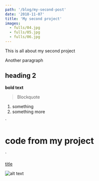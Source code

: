 ```yaml
---
path: '/blog/my-second-post'
date: '2018-11-07'
title: 'My second project'
images:
  - fulls/04.jpg
  - fulls/05.jpg
  - fulls/06.jpg
---
```


This is all about my second project

Another paragraph

## heading 2

**bold text**

> Blockquote

1. something
2. something more

`

# code from my project

`

[title](https://www.example.com)

![alt text](image.jpg)
